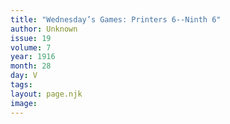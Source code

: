 ```yaml
---
title: "Wednesday’s Games: Printers 6--Ninth 6"
author: Unknown
issue: 19
volume: 7
year: 1916
month: 28
day: V
tags:
layout: page.njk
image:
---
```



